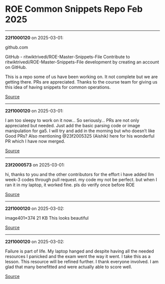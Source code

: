 # ROE Common Snippets Repo Feb 2025


---

**22f1000120** on 2025-03-01:



github.com




GitHub - ritwiktrivedi/ROE-Master-Snippets-File
Contribute to ritwiktrivedi/ROE-Master-Snippets-File development by creating an account on GitHub.






This is a repo some of us have been working on. It not complete but we are getting there. PRs are appreciated.
Thanks to the course team for giving us this idea of having snippets for common operations.

[Source](https://discourse.onlinedegree.iitm.ac.in/t/roe-common-snippets-repo-feb-2025/168901/1)

---

**22f1000120** on 2025-03-01:

I am too sleepy to work on it now… So seriously… PRs are not only appreciated but needed. Just add the basic parsing code or image manipulation for ga5. I will try and add in the morning but who doesn’t like Good PRs? Also mentioning @23f2005325 (Aishik) here for his wonderful PR which I have now merged.

[Source](https://discourse.onlinedegree.iitm.ac.in/t/roe-common-snippets-repo-feb-2025/168901/2)

---

**23f2000573** on 2025-03-01:

hi, thanks to you and the other contributors for the effort
i have added llm week-3 codes through pull request. my code my not be perfect. but when I ran it in my laptop, it worked fine. pls do verify once before ROE

[Source](https://discourse.onlinedegree.iitm.ac.in/t/roe-common-snippets-repo-feb-2025/168901/3)

---

**22f1000120** on 2025-03-02:

image401×374 21 KB
This looks beautiful 

[Source](https://discourse.onlinedegree.iitm.ac.in/t/roe-common-snippets-repo-feb-2025/168901/4)

---

**22f1000120** on 2025-03-02:

Failure is part of life. My laptop hanged and despite having all the needed resources I panicked and the exam went the way it went. I take this as a lesson. This resource will be refined further. I thank everyone involved. I am glad that many benefitted and were actually able to score well.

[Source](https://discourse.onlinedegree.iitm.ac.in/t/roe-common-snippets-repo-feb-2025/168901/5)